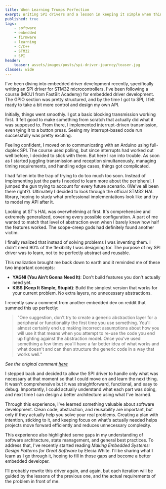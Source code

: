 ```yaml
---
title: When Learning Trumps Perfection
exerpt: Writing SPI drivers and a lesson in keeping it simple when things get complicated
published: true
tags:
    - software
    - embedded
    - firmware
    - learning
    - C/C++
    - STM32
    - SPI
header:
    teaser: assets/images/posts/spi-driver-journey/teaser.jpg
classes: wide
---
```


I've been diving into embedded driver development recently, specifically writing an SPI driver for STM32 microcontrollers. I've been following a course (MCU1 from FastBit Academy) for embedded driver development. The GPIO section was pretty structured, and by the time I got to SPI, I felt ready to take a bit more control and design my own API.

Initially, things went smoothly. I got a basic blocking transmission working first. It felt good to make something from scratch that actually did what it was supposed to. From there, I implemented interrupt-driven transmission, even tying it to a button press. Seeing my interrupt-based code run successfully was pretty exciting.

Feeling confident, I moved on to communicating with an Arduino using full-duplex SPI. The course used polling, but since interrupts had worked out well before, I decided to stick with them. But here I ran into trouble. As soon as I started juggling transmission and reception simultaneously, managing timing requirements, and handling edge cases, things got complicated.

I had fallen into the trap of trying to do too much too soon. Instead of implementing just the parts I needed to learn more about the peripheral, I jumped the gun trying to account for every future scenario. (We've all been there right?). Ultimately I decided to look through the official STM32 HAL library, hoping to study what professional implementations look like and try to model my API after it. 

Looking at ST's HAL was overwhelming at first. It's comprehensive and extremely generalized, covering every possible configuration. A part of me wanted to match that level of abstraction even when I barely knew how half the features worked. The scope-creep gods had definitely found another victim.

I finally realized that instead of solving problems I was inventing them. I didn't need 90% of the flexibility I was designing for. The purpose of my SPI driver was to learn, not to be perfectly abstract and reusable. 

This realization brought me back down to earth and it reminded me of these two important concepts:

- **YAGNI (You Ain’t Gonna Need It)**: Don't build features you don't actually need yet.
- **KISS  (Keep It Simple, Stupid)**: Build the simplest version that works for your current problem. No extra layers, no unnecessary abstractions.

I recently saw a comment from another embedded dev on reddit that summed this up perfectly:

> "One suggestion, don't try to create a generic abstraction layer for a peripheral or functionality the first time you use something. You'll almost certainly end up making incorrect assumptions about how you will use it that means when you attempt to re-use the code you end up fighting against the abstraction model. Once you've used something a few times you'll have a far better idea of what works and what doesn't and can then structure the generic code in a way that works well."

_See the original comment [here](https://www.reddit.com/r/embedded/comments/1h2oszh/comment/lzkr6r2/?utm_source=share&utm_medium=web3x&utm_name=web3xcss&utm_term=1&utm_content=share_button)_

I stepped back and decided to allow the SPI driver to handle only what was necessary at that moment so that I could move on and learn the next thing. It wasn't comprehensive but it was straightforward, functional, and easy to debug. Importantly, I could actually understand what each part was doing, and next time I can design a better architecture using what I've learned. 

Through this experience, I've learned something valuable about software development. Clean code, abstraction, and reusability are important, but only if they actually help you solve your real problems. Creating a plan with intention, sticking to it, and keeping focus on what's actually needed helps projects move forward efficiently and reduces unnecessary complexity.

This experience also highlighted some gaps in my understanding of software architecture, state management, and general best practices. To address that, I've recently started reading _Making Embedded Systems: Design Patterns for Great Software_ by Elecia White. I'll be sharing what I learn as I go through it, hoping to fill in those gaps and become a better embedded developer. 

I’ll probably rewrite this driver again, and again, but each iteration will be guided by the lessons of the previous one, and the actual requirements of the problem in front of me.

